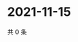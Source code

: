 # 2021-11-15

共 0 条

<!-- BEGIN WEIBO -->
<!-- 最后更新时间 Mon Nov 15 2021 01:13:55 GMT+0800 (China Standard Time) -->

<!-- END WEIBO -->
